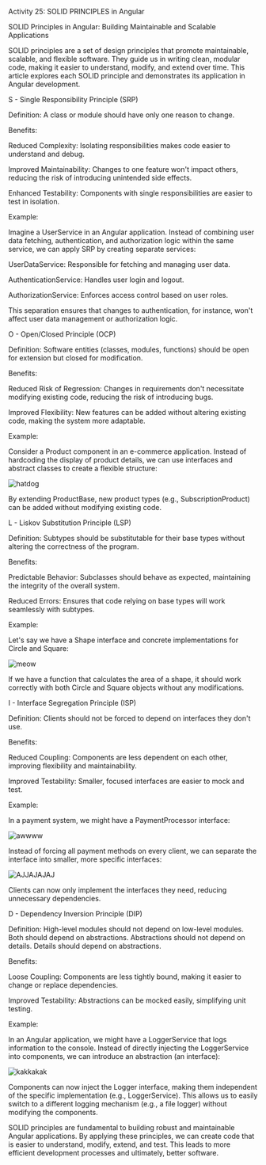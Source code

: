 Activity 25: SOLID PRINCIPLES in Angular

SOLID Principles in Angular: Building Maintainable and Scalable Applications

SOLID principles are a set of design principles that promote maintainable, scalable, and flexible software. They guide us in writing clean, modular code, making it easier to understand, modify, and extend over time. This article explores each SOLID principle and demonstrates its application in Angular development.

S - Single Responsibility Principle (SRP)

Definition: A class or module should have only one reason to change.

Benefits:

Reduced Complexity: Isolating responsibilities makes code easier to understand and debug.

Improved Maintainability: Changes to one feature won't impact others, reducing the risk of introducing unintended side effects.

Enhanced Testability: Components with single responsibilities are easier to test in isolation.

Example:

Imagine a UserService in an Angular application. Instead of combining user data fetching, authentication, and authorization logic within the same service, we can apply SRP by creating separate services:

UserDataService: Responsible for fetching and managing user data.

AuthenticationService: Handles user login and logout.

AuthorizationService: Enforces access control based on user roles.

This separation ensures that changes to authentication, for instance, won't affect user data management or authorization logic.

O - Open/Closed Principle (OCP)

Definition: Software entities (classes, modules, functions) should be open for extension but closed for modification.

Benefits:

Reduced Risk of Regression: Changes in requirements don't necessitate modifying existing code, reducing the risk of introducing bugs.

Improved Flexibility: New features can be added without altering existing code, making the system more adaptable.

Example:

Consider a Product component in an e-commerce application. Instead of hardcoding the display of product details, we can use interfaces and abstract classes to create a flexible structure:

![hatdog](https://github.com/user-attachments/assets/1877e339-6a73-427b-a583-990d9ff79799)

By extending ProductBase, new product types (e.g., SubscriptionProduct) can be added without modifying existing code.

L - Liskov Substitution Principle (LSP)

Definition: Subtypes should be substitutable for their base types without altering the correctness of the program.

Benefits:

Predictable Behavior: Subclasses should behave as expected, maintaining the integrity of the overall system.

Reduced Errors: Ensures that code relying on base types will work seamlessly with subtypes.

Example:

Let's say we have a Shape interface and concrete implementations for Circle and Square:

![meow](https://github.com/user-attachments/assets/ca769956-26d0-4625-881d-fd3d67ac8111)

If we have a function that calculates the area of a shape, it should work correctly with both Circle and Square objects without any modifications.

I - Interface Segregation Principle (ISP)

Definition: Clients should not be forced to depend on interfaces they don't use.

Benefits:

Reduced Coupling: Components are less dependent on each other, improving flexibility and maintainability.

Improved Testability: Smaller, focused interfaces are easier to mock and test.

Example:

In a payment system, we might have a PaymentProcessor interface:

![awwww](https://github.com/user-attachments/assets/579c7a04-e50d-43f6-b881-2a315d0935ca)

Instead of forcing all payment methods on every client, we can separate the interface into smaller, more specific interfaces:

![AJJAJAJAJ](https://github.com/user-attachments/assets/2bab7a59-cf05-43e8-8ada-91ae2cdfce49)

Clients can now only implement the interfaces they need, reducing unnecessary dependencies.

D - Dependency Inversion Principle (DIP)

Definition: High-level modules should not depend on low-level modules. Both should depend on abstractions. Abstractions should not depend on details. Details should depend on abstractions.

Benefits:

Loose Coupling: Components are less tightly bound, making it easier to change or replace dependencies.

Improved Testability: Abstractions can be mocked easily, simplifying unit testing.

Example:

In an Angular application, we might have a LoggerService that logs information to the console. Instead of directly injecting the LoggerService into components, we can introduce an abstraction (an interface):

![kakkakak](https://github.com/user-attachments/assets/dac10f1c-d38a-43bb-b2f7-65854e026520)

Components can now inject the Logger interface, making them independent of the specific implementation (e.g., LoggerService). This allows us to easily switch to a different logging mechanism (e.g., a file logger) without modifying the components.

SOLID principles are fundamental to building robust and maintainable Angular applications. By applying these principles, we can create code that is easier to understand, modify, extend, and test. This leads to more efficient development processes and ultimately, better software.
